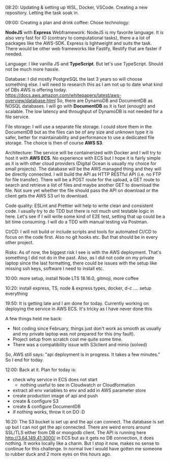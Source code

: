 08:20:  Updating & setting up WSL, Docker, VSCode. Creating a new repository. Letting the task soak in.

09:00: Creating a plan and drink coffee:
Chose technology: 

**NodeJS** with **Express** Webframework: NodeJS is my favorite language. It is also very fast for IO (contrary to computational tasks), there a a lot of packages like the AWS-SDK. Express is lightweight and suits the task. There would be other web frameworks like Fastify, Restify that are faster if needed.

Language: I like vanilla JS and **TypeScript**. But let's use TypeScript. Should not be much more hassle.

Database: I did mostly PostgreSQL the last 3 years so will choose something else. I will need to research this as I am not up to date what kind of DBs AWS is offering today.
https://docs.aws.amazon.com/whitepapers/latest/aws-overview/database.html
So, there are DynamoDB and DocumentDB as NOSQL databases. I will go with **DocumentDB** as it is fast (enough) and scalable. The low latency and throughput of DynamoDB is not needed for a file service.

File storage: I will use a separate file storage. I could store them in the DocumentDB but as the files can be of any size and unknown type it is safer, better for maintainability and performance to use a dedicated file storage. The choice is then of course **AWS S3**.

Architecture: The service will be containerized with Docker and I will try to host it with **AWS ECS**. No experience with ECS but I hope it is fairly simple as it is with other cloud providers (Digital Ocean is usually my choice for small projects). The database will be the AWS managed thing and they will be directly connected.
I will build the API as HTTP RESTful API (i.e. no FTP for file transfer). There will be a POST route for the upload, a GET route to search and retrieve a list of files and maybe another GET to download the file. Not sure yet whether the file should pass the API on download or the client gets the AWS S3 url to download.

Code quality: ESLint and Prettier will help to write clean and consistent code. I usually try to do TDD but there is not much unit testable logic in here. Let's see if I will write some kind of E2E test, setting that up could be a bit time consuming. I will do a TDD with manual testing via Postman.

CI/CD: I will not build or include scripts and tools for automated CI/CD to focus on the code first. Also no git hooks etc. But that should be in every other project. 

Risks: As of now, the biggest risk I see is with the AWS deployment. That's something I did not do in the past. Also, as I did not code on my private laptop since the last formatting, there could be issues with the setup like missing ssh keys, software I need to install etc.

10:00: more setup, install Node LTS 18.16.0, gitmoji, more coffee

10:20: install express, TS, node & express types, docker, d-c .... setup everything

19:50: It is getting late and I am done for today. Currently working on deploying the service in AWS ECS. It's tricky as I have never done this

A few things held me back: 
  - Not coding since February, things just don't work as smooth as usually and my private laptop was not prepared for this (my fault).
  - Project setup from scratch cost me quite some time.
  - There was a compatibility issue with S3client and minio (solved)
  
So, AWS still says: "api deployment is in progress. It takes a few minutes." So I end for today.

12:00: Back at it. Plan for today is:
 - check why service in ECS does not start
   - nothing useful to see in Cloudwatch or Cloudformation
 - extract all env variables to env and add in AWS parameter store
 - create production image of api and push
 - create & configure S3
 - create & configure DocumentDB
 - if nothing works, throw it on DO :D

16:20: The S3 bucket is set up and the api can connect. The database is set up but I can not get the api connected. There are weird errors around SSL/TLS either from DB or mongodb client. The API is running here http://3.64.149.41:3000/ in ECS but as it gets no DB connection, it does nothing. It works locally like a charm. But I stop it now, makes no sense to continue for this challenge. In normal live I would have gotten me someone to rubber duck and 2 more eyes on this hours ago. 